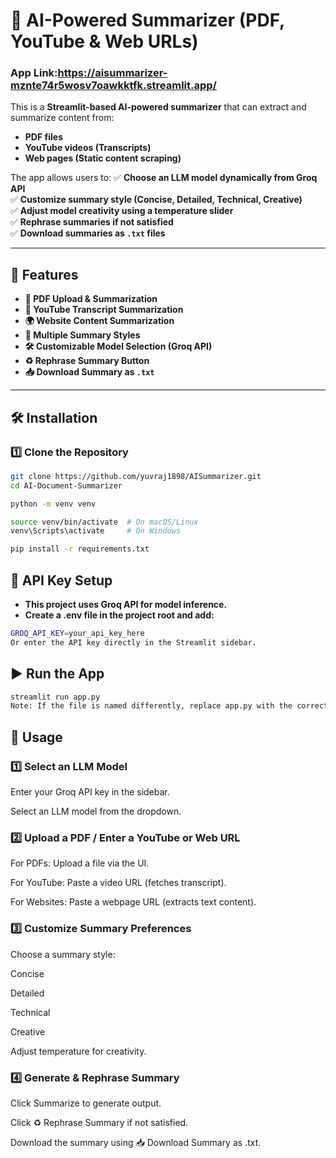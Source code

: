 # 📄 AI-Powered Summarizer (PDF, YouTube & Web URLs)
### App Link:https://aisummarizer-mznte74r5wosv7oawkktfk.streamlit.app/
This is a **Streamlit-based AI-powered summarizer** that can extract and summarize content from:
- **PDF files**
- **YouTube videos (Transcripts)**
- **Web pages (Static content scraping)**

The app allows users to:
✅ **Choose an LLM model dynamically from Groq API**  
✅ **Customize summary style (Concise, Detailed, Technical, Creative)**  
✅ **Adjust model creativity using a temperature slider**  
✅ **Rephrase summaries if not satisfied**  
✅ **Download summaries as `.txt` files**  

---

## 🚀 Features
- **📂 PDF Upload & Summarization**  
- **🎥 YouTube Transcript Summarization**  
- **🌍 Website Content Summarization**  
- **📜 Multiple Summary Styles**  
- **🛠️ Customizable Model Selection (Groq API)**  
- **♻️ Rephrase Summary Button**  
- **📥 Download Summary as `.txt`**

---

## 🛠️ Installation

### **1️⃣ Clone the Repository**
```bash
git clone https://github.com/yuvraj1898/AISummarizer.git
cd AI-Document-Summarizer
```
```bash
python -m venv venv
```
```bash
source venv/bin/activate  # On macOS/Linux
venv\Scripts\activate     # On Windows
```
```bash
pip install -r requirements.txt
```
## 🔑 API Key Setup
- **This project uses Groq API for model inference.**
- **Create a .env file in the project root and add:**
```bash
GROQ_API_KEY=your_api_key_here
Or enter the API key directly in the Streamlit sidebar.
```
## ▶️ Run the App
```bash
streamlit run app.py
Note: If the file is named differently, replace app.py with the correct filename.
```
## 📌 Usage
### 1️⃣ Select an LLM Model
Enter your Groq API key in the sidebar.

Select an LLM model from the dropdown.

### 2️⃣ Upload a PDF / Enter a YouTube or Web URL
For PDFs: Upload a file via the UI.

For YouTube: Paste a video URL (fetches transcript).

For Websites: Paste a webpage URL (extracts text content).

### 3️⃣ Customize Summary Preferences
Choose a summary style:

Concise

Detailed

Technical

Creative

Adjust temperature for creativity.

### 4️⃣ Generate & Rephrase Summary
Click Summarize to generate output.

Click ♻️ Rephrase Summary if not satisfied.

Download the summary using 📥 Download Summary as .txt.

